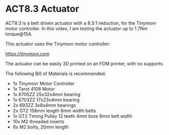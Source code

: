 # ACT8.3 Actuator

ACT8.3 is a belt driven actuator with a 8.3:1 reduction, for the Tinymovr motor controller. In this video, I am testing the actuator up to 1.7Nm torque@15A.

This actuator uses the Tinymovr motor controller:

https://tinymovr.com

The actuator can be easily 3D printed on an FDM printer, with no supports.

The following Bill of Materials is recommended:

- 1x Tinymovr Motor Controller
- 1x Tarot 4108 Motor
- 1x 6705ZZ 25x32x4mm bearing
- 1x 6703ZZ 17x23x4mm bearing
- 2x 693ZZ 3x8x4mm bearings
- 2x GT2 158mm length 6mm width belts
- 1x GT2 Timing Pulley 12 teeth 4mm bore 6mm belt width
- 10x M2 threaded inserts
- 6x M2 bolts, 20mm length
